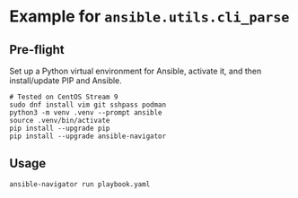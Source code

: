 # Example for `ansible.utils.cli_parse`

## Pre-flight

Set up a Python virtual environment for Ansible, activate it, and then
install/update PIP and Ansible.

```shell
# Tested on CentOS Stream 9
sudo dnf install vim git sshpass podman
python3 -m venv .venv --prompt ansible
source .venv/bin/activate
pip install --upgrade pip
pip install --upgrade ansible-navigator
```

## Usage


```shell
ansible-navigator run playbook.yaml
```
